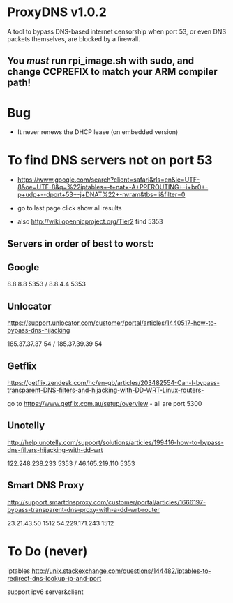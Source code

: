 ProxyDNS v1.0.2
===============
A tool to bypass DNS-based internet censorship when port 53, or even DNS packets themselves, are blocked by a firewall.

You *must* run rpi_image.sh with sudo, and change CCPREFIX to match your ARM compiler path!
--------------------------------------

Bug
===

* It never renews the DHCP lease (on embedded version)

To find DNS servers not on port 53
==================================

* https://www.google.com/search?client=safari&rls=en&ie=UTF-8&oe=UTF-8&q=%22iptables+-t+nat+-A+PREROUTING+-i+br0+-p+udp+--dport+53+-j+DNAT%22+-nvram&tbs=li&filter=0

* go to last page click show all results

* also http://wiki.opennicproject.org/Tier2 find 5353

Servers in order of best to worst:
----------------------------------

Google
------

8.8.8.8 5353 / 8.8.4.4 5353

Unlocator
---------

https://support.unlocator.com/customer/portal/articles/1440517-how-to-bypass-dns-hijacking

185.37.37.37 54 / 185.37.39.39 54

Getflix
-------

https://getflix.zendesk.com/hc/en-gb/articles/203482554-Can-I-bypass-transparent-DNS-filters-and-hijacking-with-DD-WRT-Linux-routers-

go to https://www.getflix.com.au/setup/overview - all are port 5300

Unotelly
--------

http://help.unotelly.com/support/solutions/articles/199416-how-to-bypass-dns-filters-hijacking-with-dd-wrt

122.248.238.233 5353 / 46.165.219.110 5353

Smart DNS Proxy
---------------

http://support.smartdnsproxy.com/customer/portal/articles/1666197-bypass-transparent-dns-proxy-with-a-dd-wrt-router

23.21.43.50 1512
54.229.171.243 1512

To Do (never)
=============

iptables http://unix.stackexchange.com/questions/144482/iptables-to-redirect-dns-lookup-ip-and-port

support ipv6 server&client
